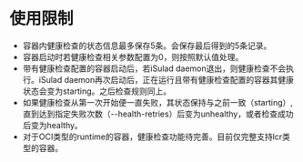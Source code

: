 # 使用限制<a name="ZH-CN_TOPIC_0184808140"></a>

-   容器内健康检查的状态信息最多保存5条。会保存最后得到的5条记录。
-   容器启动时若健康检查相关参数配置为0，则按照默认值处理。
-   带有健康检查配置的容器启动后，若iSulad daemon退出，则健康检查不会执行。iSulad daemon再次启动后，正在运行且带有健康检查配置的容器其健康状态会变为starting。之后检查规则同上。
-   如果健康检查从第一次开始便一直失败，其状态保持与之前一致（starting）,直到达到指定失败次数（--health-retries）后变为unhealthy，或者检查成功后变为healthy。
-   对于OCI类型的runtime的容器，健康检查功能待完善。目前仅完整支持lcr类型的容器。

